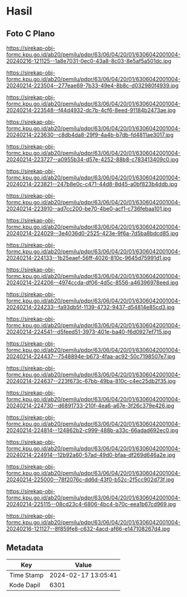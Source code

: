 # Hasil

## Foto C Plano

https://sirekap-obj-formc.kpu.go.id/ab20/pemilu/pdpr/63/06/04/20/01/6306042001004-20240216-121125--1a8e7031-0ec0-43a8-8c03-8e5af5a501dc.jpg

https://sirekap-obj-formc.kpu.go.id/ab20/pemilu/pdpr/63/06/04/20/01/6306042001004-20240214-223504--277eae69-7b33-49e4-8b8c-d032980f4939.jpg

https://sirekap-obj-formc.kpu.go.id/ab20/pemilu/pdpr/63/06/04/20/01/6306042001004-20240214-223548--f44d4932-dc7b-4cf6-8eed-91184b2473ae.jpg

https://sirekap-obj-formc.kpu.go.id/ab20/pemilu/pdpr/63/06/04/20/01/6306042001004-20240214-223630--c8db4da8-29f9-4a4b-b7db-fd4811ae3017.jpg

https://sirekap-obj-formc.kpu.go.id/ab20/pemilu/pdpr/63/06/04/20/01/6306042001004-20240214-223727--a0955b34-d57e-4252-88b8-c783413409c0.jpg

https://sirekap-obj-formc.kpu.go.id/ab20/pemilu/pdpr/63/06/04/20/01/6306042001004-20240214-223821--247b8e0c-c471-44d8-8d45-a0bf823b4ddb.jpg

https://sirekap-obj-formc.kpu.go.id/ab20/pemilu/pdpr/63/06/04/20/01/6306042001004-20240214-223910--ad7cc200-be70-4be0-acf1-c736febaa101.jpg

https://sirekap-obj-formc.kpu.go.id/ab20/pemilu/pdpr/63/06/04/20/01/6306042001004-20240214-224029--3e4036d0-2525-423e-9f6a-7d5ba8bdcd85.jpg

https://sirekap-obj-formc.kpu.go.id/ab20/pemilu/pdpr/63/06/04/20/01/6306042001004-20240214-224133--1b25eaef-56ff-4026-810c-9645d75991d1.jpg

https://sirekap-obj-formc.kpu.go.id/ab20/pemilu/pdpr/63/06/04/20/01/6306042001004-20240214-224206--4974ccda-df06-4d5c-8556-a46396978eed.jpg

https://sirekap-obj-formc.kpu.go.id/ab20/pemilu/pdpr/63/06/04/20/01/6306042001004-20240214-224233--fa93db5f-1139-4732-9437-d54814e85cd3.jpg

https://sirekap-obj-formc.kpu.go.id/ab20/pemilu/pdpr/63/06/04/20/01/6306042001004-20240214-224541--d5feed51-3973-401e-ba40-f6d0927ef715.jpg

https://sirekap-obj-formc.kpu.go.id/ab20/pemilu/pdpr/63/06/04/20/01/6306042001004-20240214-224437--7548894e-b673-4faa-ac92-50c7198507e7.jpg

https://sirekap-obj-formc.kpu.go.id/ab20/pemilu/pdpr/63/06/04/20/01/6306042001004-20240214-224637--223f673c-67bb-49ba-810c-c4ec25db2f35.jpg

https://sirekap-obj-formc.kpu.go.id/ab20/pemilu/pdpr/63/06/04/20/01/6306042001004-20240214-224730--d6891733-210f-4ea6-a67e-3f26c379e426.jpg

https://sirekap-obj-formc.kpu.go.id/ab20/pemilu/pdpr/63/06/04/20/01/6306042001004-20240214-224814--124862b2-c999-488b-a33c-66adad692ec0.jpg

https://sirekap-obj-formc.kpu.go.id/ab20/pemilu/pdpr/63/06/04/20/01/6306042001004-20240214-224914--12b92a60-57ad-49d0-bfaa-df269d646a2e.jpg

https://sirekap-obj-formc.kpu.go.id/ab20/pemilu/pdpr/63/06/04/20/01/6306042001004-20240214-225000--78f2076c-dd6d-43f0-b52c-2f5cc902d73f.jpg

https://sirekap-obj-formc.kpu.go.id/ab20/pemilu/pdpr/63/06/04/20/01/6306042001004-20240214-225115--08cd23c4-6806-4bc4-b70c-eea1b67cd969.jpg

https://sirekap-obj-formc.kpu.go.id/ab20/pemilu/pdpr/63/06/04/20/01/6306042001004-20240216-121127--8f859fe8-c632-4acd-af66-e147108267d4.jpg


## Metadata

| Key        | Value               |
| ---------- | ------------------- |
| Time Stamp | 2024-02-17 13:05:41 |
| Kode Dapil | 6301                |



